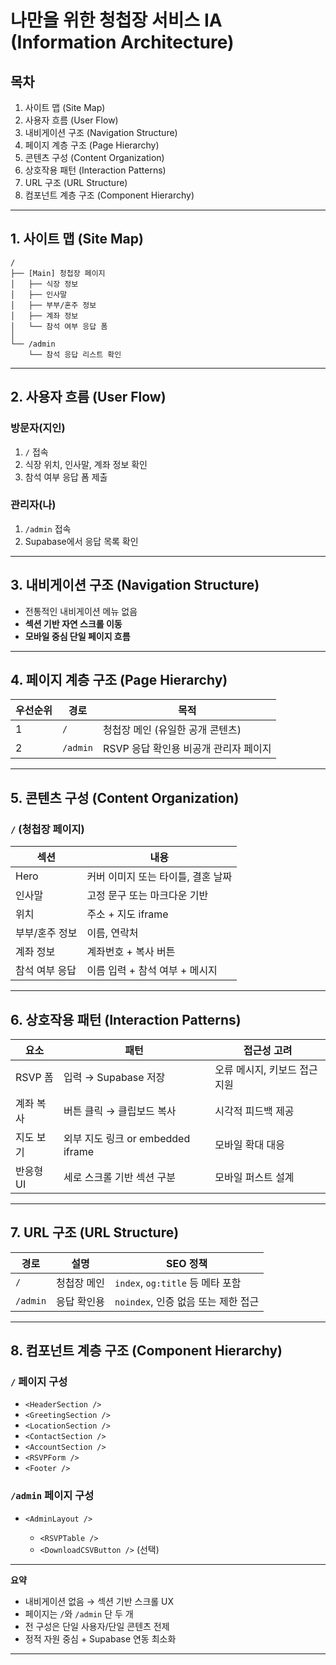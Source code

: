 # 나만을 위한 청첩장 서비스 IA (Information Architecture)

## 목차
1. 사이트 맵 (Site Map)  
2. 사용자 흐름 (User Flow)  
3. 내비게이션 구조 (Navigation Structure)  
4. 페이지 계층 구조 (Page Hierarchy)  
5. 콘텐츠 구성 (Content Organization)  
6. 상호작용 패턴 (Interaction Patterns)  
7. URL 구조 (URL Structure)  
8. 컴포넌트 계층 구조 (Component Hierarchy)

---

## 1. 사이트 맵 (Site Map)

```text
/
├── [Main] 청첩장 페이지
│   ├── 식장 정보
│   ├── 인사말
│   ├── 부부/혼주 정보
│   ├── 계좌 정보
│   └── 참석 여부 응답 폼
│
└── /admin
    └── 참석 응답 리스트 확인
```

---

## 2. 사용자 흐름 (User Flow)

### 방문자(지인)

1. `/` 접속
2. 식장 위치, 인사말, 계좌 정보 확인
3. 참석 여부 응답 폼 제출

### 관리자(나)

1. `/admin` 접속
2. Supabase에서 응답 목록 확인

---

## 3. 내비게이션 구조 (Navigation Structure)

* 전통적인 내비게이션 메뉴 없음
* **섹션 기반 자연 스크롤 이동**
* **모바일 중심 단일 페이지 흐름**

---

## 4. 페이지 계층 구조 (Page Hierarchy)

| 우선순위 | 경로       | 목적                      |
| ---- | -------- | ----------------------- |
| 1    | `/`      | 청첩장 메인 (유일한 공개 콘텐츠)     |
| 2    | `/admin` | RSVP 응답 확인용 비공개 관리자 페이지 |

---

## 5. 콘텐츠 구성 (Content Organization)

### `/` (청첩장 페이지)

| 섹션       | 내용                   |
| -------- | -------------------- |
| Hero     | 커버 이미지 또는 타이틀, 결혼 날짜 |
| 인사말      | 고정 문구 또는 마크다운 기반     |
| 위치       | 주소 + 지도 iframe       |
| 부부/혼주 정보 | 이름, 연락처              |
| 계좌 정보    | 계좌번호 + 복사 버튼         |
| 참석 여부 응답 | 이름 입력 + 참석 여부 + 메시지  |

---

## 6. 상호작용 패턴 (Interaction Patterns)

| 요소     | 패턴                          | 접근성 고려            |
| ------ | --------------------------- | ----------------- |
| RSVP 폼 | 입력 → Supabase 저장            | 오류 메시지, 키보드 접근 지원 |
| 계좌 복사  | 버튼 클릭 → 클립보드 복사             | 시각적 피드백 제공        |
| 지도 보기  | 외부 지도 링크 or embedded iframe | 모바일 확대 대응         |
| 반응형 UI | 세로 스크롤 기반 섹션 구분             | 모바일 퍼스트 설계        |

---

## 7. URL 구조 (URL Structure)

| 경로       | 설명     | SEO 정책                      |
| -------- | ------ | --------------------------- |
| `/`      | 청첩장 메인 | `index`, `og:title` 등 메타 포함 |
| `/admin` | 응답 확인용 | `noindex`, 인증 없음 또는 제한 접근   |

---

## 8. 컴포넌트 계층 구조 (Component Hierarchy)

### `/` 페이지 구성

* `<HeaderSection />`
* `<GreetingSection />`
* `<LocationSection />`
* `<ContactSection />`
* `<AccountSection />`
* `<RSVPForm />`
* `<Footer />`

### `/admin` 페이지 구성

* `<AdminLayout />`

  * `<RSVPTable />`
  * `<DownloadCSVButton />` (선택)

---

**요약**

* 내비게이션 없음 → 섹션 기반 스크롤 UX
* 페이지는 `/`와 `/admin` 단 두 개
* 전 구성은 단일 사용자/단일 콘텐츠 전제
* 정적 자원 중심 + Supabase 연동 최소화

---

